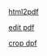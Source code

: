 
[html2pdf](https://www.sejda.com/es/html-to-pdf)

[edit pdf](https://www.ilovepdf.com/es/editar-pdf)

[crop dpf](https://avepdf.com/es/crop-pdf)